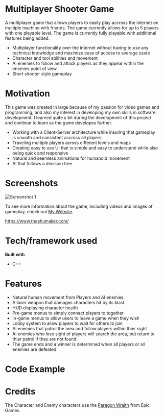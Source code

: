 # Multiplayer Shooter Game

A multiplayer game that allows players to easily play accross the internet on multiple machine with friends. The game currently allows for up to 5 players with one playable level. The game is currently fully playable with additional features being added.

* Multiplayer functionality over the internet without having to use any technical knowledge and maximize ease of access to average users
* Character and tool abilities and movement
* AI enemies to follow and attack players as they appear within the enemies point of view
* Short shooter style gameplay

# Motivation
This game was created in large because of my passion for video games and programming, and also my interest in developing my own skills in software development. I learned quite a bit during the development of this project and continue to learn as the game developes further.

* Working with a Client-Server architecture while insuring that gameplay is smooth and consistent accross all players
* Traveling multiple players across different levels and maps
* Creating easy to use UI that is simple and easy to understand while also being quick and responsive 
* Natural and seemless animations for humanoid movement
* AI that follows a decision tree

# Screenshots
![Screenshot 1](/wp.png "Title")

To see more information about the game, including videos and images of gameplay, check out [My Website](https://www.theshumaker.com/).

https://www.theshumaker.com/

# Tech/framework used

**Built with**
* C++

# Features

* Natural human movement from Players and AI enemies
* A laser weapon that damages characters hit by its blast
* HUD displaying character health
* Pre-game menus to simply connect players to together
* In-game menus to allow users to leave a game when they wish
* Lobby system to allow players to wait for others to join
* AI enemies that patrol the area and follow players within thier sight
* AI enemies who lose sight of players will search the area, but return to thier patrol if they are not found
* The game ends and a winner is determined when all players or all enemies are defeated 

# Code Example


# Credits
The Character and Enemy characters use the [Paragon Wraith](https://www.unrealengine.com/marketplace/en-US/product/paragon-wraith) from Epic Games.
